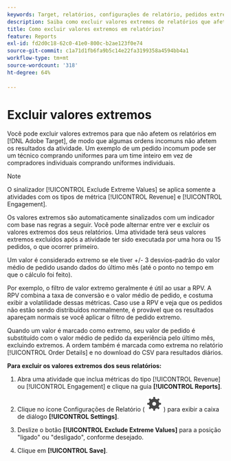 ```yaml
---
keywords: Target, relatórios, configurações de relatório, pedidos extremos, valores extremos
description: Saiba como excluir valores extremos de relatórios que afetam o Adobe [!DNL Target]  para que algumas ordens incomuns não afetem os resultados da atividade.
title: Como excluir valores extremos em relatórios?
feature: Reports
exl-id: fd2d0c18-62c0-41e0-800c-b2ae123f0e74
source-git-commit: c1a71d1fb6fa9b5c14e22fa3199358a4594bb4a1
workflow-type: tm+mt
source-wordcount: '318'
ht-degree: 64%

---
```


# Excluir valores extremos

Você pode excluir valores extremos para que não afetem os relatórios em [!DNL Adobe Target], de modo que algumas ordens incomuns não afetem os resultados da atividade. Um exemplo de um pedido incomum pode ser um técnico comprando uniformes para um time inteiro em vez de compradores individuais comprando uniformes individuais.

>[!NOTE]
>
>O sinalizador [!UICONTROL Exclude Extreme Values] se aplica somente a atividades com os tipos de métrica [!UICONTROL Revenue] e [!UICONTROL Engagement].

Os valores extremos são automaticamente sinalizados com um indicador com base nas regras a seguir. Você pode alternar entre ver e excluir os valores extremos dos seus relatórios. Uma atividade terá seus valores extremos excluídos após a atividade ter sido executada por uma hora ou 15 pedidos, o que ocorrer primeiro.

Um valor é considerado extremo se ele tiver +/- 3 desvios-padrão do valor médio de pedido usando dados do último mês (até o ponto no tempo em que o cálculo foi feito).

Por exemplo, o filtro de valor extremo geralmente é útil ao usar a RPV. A RPV combina a taxa de conversão e o valor médio de pedido, e costuma exibir a volatilidade dessas métricas. Caso use a RPV e veja que os pedidos não estão sendo distribuídos normalmente, é provável que os resultados apareçam normais se você aplicar o filtro de pedido extremo.

Quando um valor é marcado como extremo, seu valor de pedido é substituído com o valor médio de pedido da experiência pelo último mês, excluindo extremos. A ordem também é marcada como extrema no relatório [!UICONTROL Order Details] e no download do CSV para resultados diários.

**Para excluir os valores extremos dos seus relatórios:**

1. Abra uma atividade que inclua métricas do tipo [!UICONTROL Revenue] ou [!UICONTROL Engagement] e clique na guia **[!UICONTROL Reports]**.
1. Clique no ícone Configurações de Relatório ( ![ícone Configurações de Relatório](/help/main/assets/icons/Setting.svg) ) para exibir a caixa de diálogo **[!UICONTROL Settings]**.

1. Deslize o botão **[!UICONTROL Exclude Extreme Values]** para a posição &quot;ligado&quot; ou &quot;desligado&quot;, conforme desejado.
1. Clique em **[!UICONTROL Save]**.
